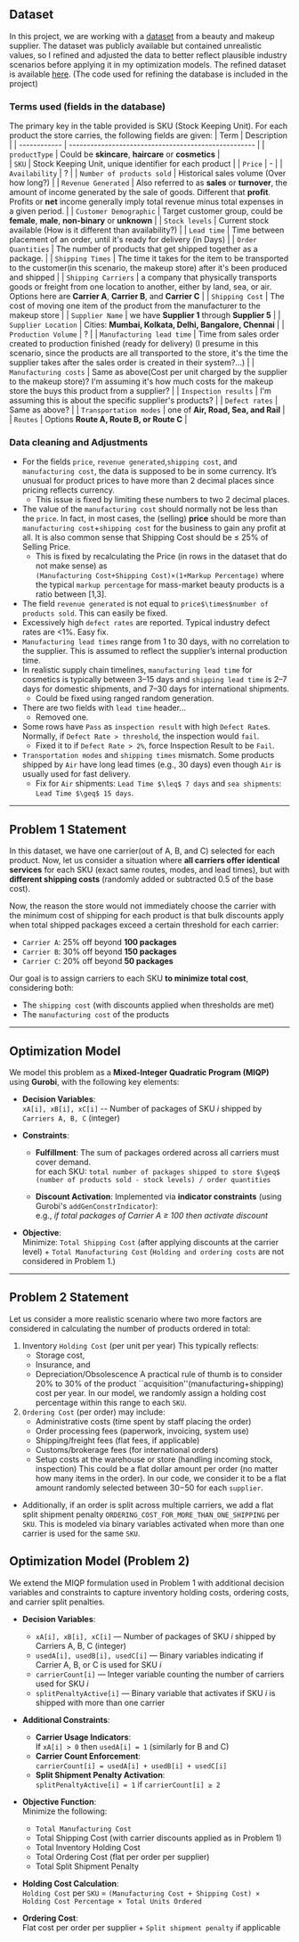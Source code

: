 ## Dataset
In this project, we are working with a [dataset](https://www.kaggle.com/code/amirmotefaker/supply-chain-analysis/input) from a beauty and makeup supplier.
The dataset was publicly available but contained unrealistic values, so I refined and adjusted the data to better reflect plausible industry scenarios before applying it in my optimization models.
The refined dataset is available [here](https://github.com/sfzgzs/gurobi-notes/blob/main/makeup-supply-chain-project/code/cleaned_supply_chain_data.csv).
(The code used for refining the database is included in the project)
### Terms used (fields in the database)
The primary key in the table provided is SKU (Stock Keeping Unit). For each product the store carries, the following fields are given:
| Term | Description |
| ------------ | ---------------------------------------------------- |
| `productType` | Could be **skincare**, **haircare** or **cosmetics** |  
| `SKU` | Stock Keeping Unit, unique identifier for each product |
| `Price` | - |
| `Availability` | ? |
| `Number of products sold` | Historical sales volume (Over how long?) |
| `Revenue Generated` | Also referred to as **sales** or **turnover**, the amount of income generated by the sale of goods. Different that **profit**.  Profits or **net** income generally imply total revenue minus total expenses in a given period. |
| `Customer Demographic` | Target customer group, could be **female**, **male**, **non-binary** or **unknown** |
| `Stock levels` | Current stock available (How is it different than availability?) |
| `Lead time` | Time between placement of an order, until it's ready for delivery (in Days) |
| `Order Quantities` | The number of products that get shipped together as a package. |
| `Shipping Times` | The time it takes for the item to be transported to the customer(in this scenario, the makeup store) after it's been produced and shipped | 
| `Shipping Carriers` | a company that physically transports goods or freight from one location to another, either by land, sea, or air. Options here are **Carrier A**, **Carrier B**, and **Carrier C** |
| `Shipping Cost` | The cost of moving one item of the product from the manufacturer to the makeup store |
| `Supplier Name` | we have **Supplier 1** through **Supplier 5** |
| `Supplier Location` | Cities: **Mumbai, Kolkata, Delhi, Bangalore, Chennai** |
| `Production Volume` | ? |
| `Manufacturing lead time` | Time from sales order created to production finished (ready for delivery) (I presume in this scenario, since the products are all transported to the store, it's the time the supplier takes after the sales order is created in their system?...) |
| `Manufacturing costs` | Same as above(Cost per unit charged by the supplier to the makeup store)? I'm assuming it's how much costs for the makeup store the buys this product from a supplier? |
| `Inspection results` | I'm assuming this is about the specific supplier's products? |
| `Defect rates` | Same as above? |
| `Transportation modes` | one of **Air, Road, Sea, and Rail** |
| `Routes` | Options **Route A, Route B, or Route C** |


### Data cleaning and Adjustments 
- For the fields `price`, `revenue generated`,`shipping cost`, and `manufacturing cost`, the data is supposed to be in some currency.
  It’s unusual for product prices to have more than 2 decimal places since pricing reflects currency.
    - This issue is fixed by limiting these numbers to two 2 decimal places.
- The value of the `manufacturing cost` should normally not be less than the `price`.
  In fact, in most cases, the (selling) **price** should be more than `manufacturing cost`+`shipping cost` for the business to gain any profit at all.
  It is also common sense that Shipping Cost should be $\leq$ 25% of Selling Price.
    - This is fixed by recalculating the Price (in rows in the dataset that do not make sense) as
      `(Manufacturing Cost+Shipping Cost)×(1+Markup Percentage)`
      where the typical `markup percentage` for mass-market beauty products is a ratio between [1,3].
- The field `revenue generated` is not equal to `price$\times$number of products sold`. This can easily be fixed.
- Excessively high `defect rates` are reported. Typical industry defect rates are <1%. Easy fix.
- `Manufacturing lead times` range from 1 to 30 days, with no correlation to the supplier. This is assumed to reflect the supplier’s internal production time.
- In realistic supply chain timelines, `manufacturing lead time` for cosmetics is typically between 3–15 days and `shipping lead time` is 2–7 days for domestic shipments, and 7–30 days for international shipments.
  - Could be fixed using ranged random generation.
- There are two fields with `lead time` header...
  - Removed one.
- Some rows have `Pass` as `inspection result` with high `Defect Rate`s. Normally, if `Defect Rate > threshold`, the inspection would `fail`.
  - Fixed it to if `Defect Rate > 2%`, force Inspection Result to be `Fail`.
- `Transportation modes` and `shipping times` mismatch. Some products shipped by `Air` have long lead times (e.g., 30 days) even though `Air` is usually used for fast delivery.
  - Fix for `Air` shipments: `Lead Time $\leq$ 7 days` and `sea shipments`: `Lead Time $\geq$ 15 days`.
---
## Problem 1 Statement
In this dataset, we have one carrier(out of A, B, and C) selected for each product. 
Now, let us consider a situation where **all carriers offer identical services** for each SKU (exact same routes, modes, and lead times), but with **different shipping costs** (randomly added or subtracted 0.5 of the base cost).  

Now, the reason the store would not immediately choose the carrier with the minimum cost of shipping for each product is that bulk discounts apply when total shipped packages exceed a certain threshold for each carrier:
- `Carrier A`: 25% off beyond **100 packages**
- `Carrier B`: 30% off beyond **150 packages**
- `Carrier C`: 20% off beyond **50 packages**

Our goal is to assign carriers to each SKU **to minimize total cost**, considering both:
- The `shipping cost` (with discounts applied when thresholds are met)  
- The `manufacturing cost` of the products
  
---
## Optimization Model  

We model this problem as a **Mixed-Integer Quadratic Program (MIQP)** using **Gurobi**, with the following key elements:

- **Decision Variables**:  
  `xA[i], xB[i], xC[i]` -- Number of packages of SKU *i* shipped by `Carriers A, B, C` (integer)  

- **Constraints**:  
  - **Fulfillment**: The sum of packages ordered across all carriers must cover demand.  
    for each SKU: `total number of packages shipped to store $\geq$ (number of products sold - stock levels) / order quantities`

  - **Discount Activation**: Implemented via **indicator constraints** (using Gurobi's `addGenConstrIndicator`):  
    e.g., *if total packages of Carrier A ≥ 100 then activate discount*  

- **Objective**:  
  Minimize:  `Total Shipping Cost` (after applying discounts at the carrier level) + `Total Manufacturing Cost`
(`Holding and ordering costs` are not considered in Problem 1.)
---
## Problem 2 Statement
Let us consider a more realistic scenario where two more factors are considered in calculating the number of products ordered in total:
1. Inventory `Holding Cost` (per unit per year)
   This typically reflects:
      - Storage cost,
      - Insurance, and
      - Depreciation/Obsolescence
    A practical rule of thumb is to consider 20% to 30% of the product ``acquisition''(manufacturing+shipping) cost per year.
In our model, we randomly assign a holding cost percentage within this range to each `SKU`.
2. `Ordering Cost` (per order)
   may include:
     - Administrative costs (time spent by staff placing the order)
     - Order processing fees (paperwork, invoicing, system use)
     - Shipping/freight fees (flat fees, if applicable)
     - Customs/brokerage fees (for international orders)
     - Setup costs at the warehouse or store (handling incoming stock, inspection)
   This could be a flat dollar amount per order (no matter how many items in the order). In our code, we consider it to be a flat amount randomly selected between $30-$50 for each `supplier`.
- Additionally, if an order is split across multiple carriers, we add a flat split shipment penalty `ORDERING_COST_FOR_MORE_THAN_ONE_SHIPPING` per `SKU`.
  This is modeled via binary variables activated when more than one carrier is used for the same `SKU`.

## Optimization Model (Problem 2)
We extend the MIQP formulation used in Problem 1 with additional decision variables and constraints to capture inventory holding costs, ordering costs, and carrier split penalties.

- **Decision Variables**:  
  - `xA[i], xB[i], xC[i]` — Number of packages of SKU *i* shipped by Carriers A, B, C (integer)  
  - `usedA[i], usedB[i], usedC[i]` — Binary variables indicating if Carrier A, B, or C is used for SKU *i*  
  - `carrierCount[i]` — Integer variable counting the number of carriers used for SKU *i*  
  - `splitPenaltyActive[i]` — Binary variable that activates if SKU *i* is shipped with more than one carrier  

- **Additional Constraints**:  
  - **Carrier Usage Indicators**:  
    If `xA[i] > 0` then `usedA[i] = 1` (similarly for B and C)  
  - **Carrier Count Enforcement**:  
    `carrierCount[i] = usedA[i] + usedB[i] + usedC[i]`  
  - **Split Shipment Penalty Activation**:  
    `splitPenaltyActive[i] = 1` if `carrierCount[i] ≥ 2`  

- **Objective Function**:  
  Minimize the following:
    - `Total Manufacturing Cost` 
    - Total Shipping Cost (with carrier discounts applied as in Problem 1)  
    - Total Inventory Holding Cost  
    - Total Ordering Cost (flat per order per supplier)  
    - Total Split Shipment Penalty  

- **Holding Cost Calculation**:  
  `Holding Cost` per `SKU` = `(Manufacturing Cost + Shipping Cost) × Holding Cost Percentage × Total Units Ordered`  

- **Ordering Cost**:  
  Flat cost per order per supplier + `Split shipment penalty` if applicable  
